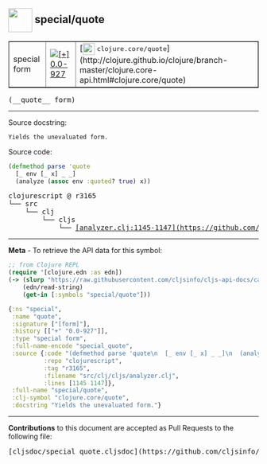 ## <img width="48px" valign="middle" src="http://i.imgur.com/Hi20huC.png"> special/quote

 <table border="1">
<tr>

<td>special form</td>
<td><a href="https://github.com/cljsinfo/cljs-api-docs/tree/0.0-927"><img valign="middle" alt="[+] 0.0-927" src="https://img.shields.io/badge/+-0.0--927-lightgrey.svg"></a> </td>
<td>
[<img height="24px" valign="middle" src="http://i.imgur.com/1GjPKvB.png"> <samp>clojure.core/quote</samp>](http://clojure.github.io/clojure/branch-master/clojure.core-api.html#clojure.core/quote)
</td>
</tr>
</table>

 <samp>
(__quote__ form)<br>
</samp>

---




Source docstring:

```
Yields the unevaluated form.
```

Source code:

```clj
(defmethod parse 'quote
  [_ env [_ x] _ _]
  (analyze (assoc env :quoted? true) x))
```

 <pre>
clojurescript @ r3165
└── src
    └── clj
        └── cljs
            └── <ins>[analyzer.clj:1145-1147](https://github.com/clojure/clojurescript/blob/r3165/src/clj/cljs/analyzer.clj#L1145-L1147)</ins>
</pre>


---

__Meta__ - To retrieve the API data for this symbol:

```clj
;; from Clojure REPL
(require '[clojure.edn :as edn])
(-> (slurp "https://raw.githubusercontent.com/cljsinfo/cljs-api-docs/catalog/cljs-api.edn")
    (edn/read-string)
    (get-in [:symbols "special/quote"]))
```

```clj
{:ns "special",
 :name "quote",
 :signature ["[form]"],
 :history [["+" "0.0-927"]],
 :type "special form",
 :full-name-encode "special_quote",
 :source {:code "(defmethod parse 'quote\n  [_ env [_ x] _ _]\n  (analyze (assoc env :quoted? true) x))",
          :repo "clojurescript",
          :tag "r3165",
          :filename "src/clj/cljs/analyzer.clj",
          :lines [1145 1147]},
 :full-name "special/quote",
 :clj-symbol "clojure.core/quote",
 :docstring "Yields the unevaluated form."}

```

---

__Contributions__ to this document are accepted as Pull Requests to the following file:

 <pre>
[cljsdoc/special_quote.cljsdoc](https://github.com/cljsinfo/cljs-api-docs/blob/master/cljsdoc/special_quote.cljsdoc)
</pre>

